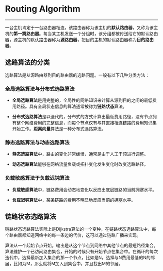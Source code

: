 # Routing Algorithm
-------------------

一台主机肯定于一台路由器相连，该路由器称为该主机的**默认路由器**，又称为该主机的**第一跳路由器**。每当某主机发送一个分组时，该分组都被传送给它的默认路由器，源主机的默认路由器称为**源路由器**，把目的主机的默认路由器称为**目的路由器**。


## 选路算法的分类

选路算法是从源路由器到目的路由器的选路问题。一般有以下几种分类方法：

### 全局选路算法与分布式选路算法

+ **全局选路算法**是用完整的，全局性的网络知识来计算从源到目的之间的最低费用路径。具有全局状态信息的算法通常被称为**链路状态**算法。

+ **分布式选路算法**是以迭代的，分布式的方式计算出最低费用路径，没有节点拥有整个网络费用的完整信息，而每个节点仅有与其直接相连链路的费用知识集开始工作。**距离向量**算法是一种分布式选路算法。

### 静态选路算法与动态选路算法

+ **静态选路算法**中，路由的变化非常缓慢，通常是由于人工干预进行调整。

+ **动态选路算法**能够在网络流量负载或拓扑变化发生变化时改变选路路径。

### 负载敏感算法于负载迟钝算法

+ **负载敏感算法**中，链路费用会动态地变化以反应出底层链路的当前拥塞水平。

+ **负载迟钝算法**中，某条链路的费用不明显地反应当前的拥塞水平。


## 链路状态选路算法

链路状态选路算法实际上是Dijkstra算法的一个变种，在链路状态选路算法中，每个路由器都知道网络中的每一条边的代价，这可以通过链路广播来实现。

算法从一个起始节点开始。输出是从这个节点到网络中其他节点的最短路径集合。算法维护一个已访问路由集合，开始的时候只有开始节点在集合中。在循环的每次迭代中，选择最新加入集合的那一个节点，比如是N，选择与N费用最低的N的邻居，比如为M，那么就将M加入到集合中，并且找出M的邻居。
